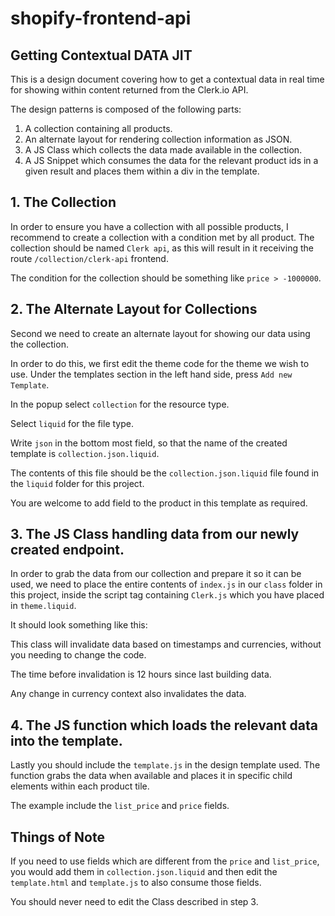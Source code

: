 # shopify-frontend-api

## Getting Contextual DATA JIT

This is a design document covering how to get a contextual data in real time for showing within content returned from the Clerk.io API.

The design patterns is composed of the following parts:

1. A collection containing all products.
2. An alternate layout for rendering collection information as JSON.
3. A JS Class which collects the data made available in the collection.
4. A JS Snippet which consumes the data for the relevant product ids in a given result and places them within a div in the template.

## 1. The Collection

In order to ensure you have a collection with all possible products, I recommend to create a collection with a condition met by all product. The collection should be named `Clerk api`, as this will result in it receiving the route `/collection/clerk-api` frontend.

The condition for the collection should be something like `price > -1000000`. 

## 2. The Alternate Layout for Collections

Second we need to create an alternate layout for showing our data using the collection.

In order to do this, we first edit the theme code for the theme we wish to use. Under the templates section in the left hand side, press `Add new Template`.

In the popup select `collection` for the resource type.

Select `liquid` for the file type.

Write `json` in the bottom most field, so that the name of the created template is `collection.json.liquid`.

The contents of this file should be the `collection.json.liquid` file found in the `liquid` folder for this project.

You are welcome to add field to the product in this template as required.

## 3. The JS Class handling data from our newly created endpoint.

In order to grab the data from our collection and prepare it so it can be used, we need to place the entire contents of `index.js` in our `class` folder in this project, inside the script tag containing `Clerk.js` which you have placed in `theme.liquid`.

It should look something like this:

<script>
// Clerk.js Injection Code
// Clerk Config with Key and Formatters
// Class from this project
clerk_shopify_api.init() // Finally init() for the class to make sure it runs when the page loads.
</script>

This class will invalidate data based on timestamps and currencies, without you needing to change the code.

The time before invalidation is 12 hours since last building data.

Any change in currency context also invalidates the data.

## 4. The JS function which loads the relevant data into the template.

Lastly you should include the `template.js` in the design template used. The function grabs the data when available and places it in specific child elements within each product tile.

The example include the `list_price` and `price` fields.

## Things of Note

If you need to use fields which are different from the `price` and `list_price`, you would add them in `collection.json.liquid` and then edit the `template.html` and `template.js` to also consume those fields.

You should never need to edit the Class described in step 3.